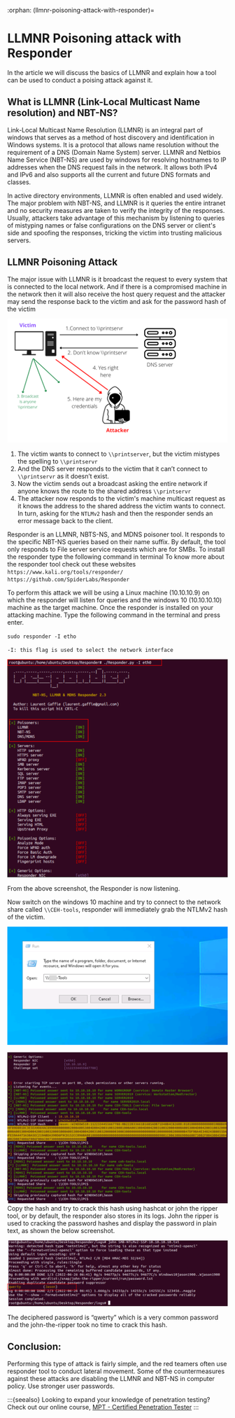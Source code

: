 :orphan:
(llmnr-poisoning-attack-with-responder)=
# LLMNR Poisoning attack with Responder
 
In the article we will discuss the basics of LLMNR and explain how a tool can be used to conduct a poising attack against it.

## What is LLMNR (Link-Local Multicast Name resolution) and NBT-NS?

Link-Local Multicast Name Resolution (LLMNR) is an integral part of windows that serves as a method of host discovery and identification in Windows systems. It is a protocol that allows name resolution without the requirement of a DNS (Domain Name System) server. LLMNR and Netbios Name Service (NBT-NS) are used by windows for resolving hostnames to IP addresses when the DNS request fails in the network. It allows both IPv4 and IPv6 and also supports all the current and future DNS formats and classes.

In active directory environments, LLMNR is often enabled and used widely. The major problem with NBT-NS, and LLMNR is it queries the entire intranet and no security measures are taken to verify the integrity of the responses. Usually, attackers take advantage of this mechanism by listening to queries of mistyping names or false configurations on the DNS server or client's side and spoofing the responses, tricking the victim into trusting malicious servers. 

## LLMNR Poisoning Attack 

The major issue with LLMNR is it broadcast the request to every system that is connected to the local network. And if there is a compromised machine in the network then it will also receive the host query request and the attacker may send the response back to the victim and ask for the password hash of the victim

![LLMNR_1](images/LLMNR_1.png)

1. The victim wants to connect to `\\printserver`, but the victim mistypes the spelling to `\\printservr` 
2. And the DNS server responds to the victim that it can’t connect to `\\printservr` as it doesn’t exist.
3. Now the victim sends out a broadcast asking the entire network if anyone knows the route to the shared address `\\printservr`
4. The attacker now responds to the victim's machine multicast request as it knows the address to the shared address the victim wants to connect. In turn, asking for the `NTLMv2` hash and then the responder sends an error message back to the client. 

Responder is an LLMNR, NBTS-NS, and MDNS poisoner tool. It responds to the specific NBT-NS queries based on their name suffix. By default, the tool only responds to File server service requests which are for SMBs. To install the responder type the following command in terminal
To know more about the responder tool check out these websites `https://www.kali.org/tools/responder/ https://github.com/SpiderLabs/Responder` 

To perform this attack we will be using a Linux machine (10.10.10.9) on which the responder will listen for queries and the windows 10 (10.10.10.10)  machine as the target machine. Once the responder is installed on your attacking machine. Type the following command in the terminal and press enter. 

`sudo responder -I etho` 

`-I: this flag is used to select the network interface`

![LLMNR_2](images/LLMNR_2.png)

From the above screenshot, the Responder is now listening. 

Now switch on the windows 10 machine and try to connect to the network share called `\\CEH-tools`, responder will immediately grab the NTLMv2 hash of the victim. 

![LLMNR_3](images/LLMNR_3.png)

![LLMNR_4](images/LLMNR_4.png)
Copy the hash and try to crack this hash using hashcat or john the ripper tool, or by default, the responder also stores in its logs. 
John the ripper is used to cracking the password hashes and display the password in plain text, as shown the below screenshot. 

![LLMNR_5](images/LLMNR_5.png)

The deciphered password is “qwerty” which is a very common password and the john-the-ripper took no time to crack this hash. 

## Conclusion: 

Performing this type of attack is fairly simple, and the red teamers often use responder tool to conduct lateral movement. Some of the countermeasures against these attacks are disabling the LLMNR and NBT-NS in computer policy. Use stronger user passwords. 

:::{seealso}
Looking to expand your knowledge of penetration testing? Check out our online course, [MPT - Certified Penetration Tester](https://www.mosse-institute.com/certifications/mpt-certified-penetration-tester.html)
:::
